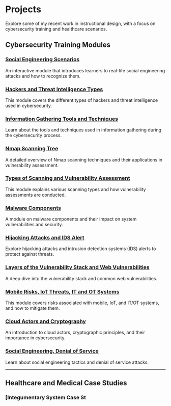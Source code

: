 # Projects

Explore some of my recent work in instructional design, with a focus on cybersecurity training and healthcare scenarios.

## Cybersecurity Training Modules

### [Social Engineering Scenarios](https://lmscontent.embanet.com/Media/UND/CSCI587/CSCI587-w06-m02/)
An interactive module that introduces learners to real-life social engineering attacks and how to recognize them.

### [Hackers and Threat Intelligence Types](https://lmscontent.embanet.com/Media/UND/CSCI587/CSCI587-w01-m01/)
This module covers the different types of hackers and threat intelligence used in cybersecurity.

### [Information Gathering Tools and Techniques](https://lmscontent.embanet.com/Media/UND/CSCI587/CSCI587-w02-m01/)
Learn about the tools and techniques used in information gathering during the cybersecurity process.

### [Nmap Scanning Tree](https://lmscontent.embanet.com/Media/UND/CSCI587/CSCI587-w03-m01/)
A detailed overview of Nmap scanning techniques and their applications in vulnerability assessment.

### [Types of Scanning and Vulnerability Assessment](https://lmscontent.embanet.com/Media/UND/CSCI587/CSCI587-w04-m01/)
This module explains various scanning types and how vulnerability assessments are conducted.

### [Malware Components](https://lmscontent.embanet.com/Media/UND/CSCI587/CSCI587-w05-m01/)
A module on malware components and their impact on system vulnerabilities and security.

### [Hijacking Attacks and IDS Alert](https://lmscontent.embanet.com/Media/UND/CSCI587/CSCI587-w07-m01/)
Explore hijacking attacks and intrusion detection systems (IDS) alerts to protect against threats.

### [Layers of the Vulnerability Stack and Web Vulnerabilities](https://lmscontent.embanet.com/Media/UND/CSCI587/CSCI587-w08-m01/)
A deep dive into the vulnerability stack and common web vulnerabilities.

### [Mobile Risks, IoT Threats, IT and OT Systems](https://lmscontent.embanet.com/Media/UND/CSCI587/CSCI587-w10-m01/)
This module covers risks associated with mobile, IoT, and IT/OT systems, and how to mitigate them.

### [Cloud Actors and Cryptography](https://lmscontent.embanet.com/Media/UND/CSCI587/CSCI587-w11-m01/)
An introduction to cloud actors, cryptographic principles, and their importance in cybersecurity.

### [Social Engineering, Denial of Service](https://lmscontent.embanet.com/Media/UND/CSCI587/CSCI587-w06-m01/)
Learn about social engineering tactics and denial of service attacks.

---

## Healthcare and Medical Case Studies

### [Integumentary System Case St
